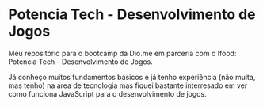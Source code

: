 
# Potencia Tech - Desenvolvimento de Jogos

Meu repositório para o bootcamp da Dio.me em parceria com o Ifood: Potencia Tech - Desenvolvimento de Jogos.

Já conheço muitos fundamentos básicos e já tenho experiência (não muita, mas tenho) na área de tecnologia mas fiquei bastante interresado em ver como funciona JavaScript para o desenvolvimento de jogos.
